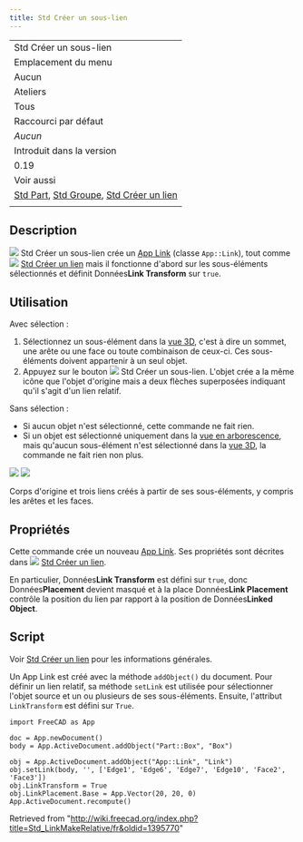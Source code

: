 ```yaml
---
title: Std Créer un sous-lien
---
```

|  |
| --- |
| Std Créer un sous-lien |
| Emplacement du menu |
| Aucun |
| Ateliers |
| Tous |
| Raccourci par défaut |
| *Aucun* |
| Introduit dans la version |
| 0.19 |
| Voir aussi |
| [Std Part](/Std_Part/fr "Std Part/fr"), [Std Groupe](/Std_Group/fr "Std Group/fr"), [Std Créer un lien](/Std_LinkMake/fr "Std LinkMake/fr") |
|  |

## Description

![](/images/Std_LinkMakeRelative.svg) Std Créer un sous-lien crée un [App Link](/App_Link/fr "App Link/fr") (classe `App::Link`), tout comme ![](/images/Std_LinkMake.svg) [Std Créer un lien](/Std_LinkMake/fr "Std LinkMake/fr") mais il fonctionne d'abord sur les sous-éléments sélectionnés et définit Données**Link Transform** sur `true`.

## Utilisation

Avec sélection :

1. Sélectionnez un sous-élément dans la [vue 3D](/3D_view/fr "3D view/fr"), c'est à dire un sommet, une arête ou une face ou toute combinaison de ceux-ci. Ces sous-éléments doivent appartenir à un seul objet.
2. Appuyez sur le bouton ![](/images/Std_LinkMakeRelative.svg) Std Créer un sous-lien. L'objet crée a la même icône que l'objet d'origine mais a deux flèches superposées indiquant qu'il s'agit d'un lien relatif.

Sans sélection :

* Si aucun objet n'est sélectionné, cette commande ne fait rien.
* Si un objet est sélectionné uniquement dans la [vue en arborescence](/Tree_view/fr "Tree view/fr"), mais qu'aucun sous-élément n'est sélectionné dans la [vue 3D](/3D_view/fr "3D view/fr"), la commande ne fait rien non plus.

![](/images/Std_Link_tree_sublink_example.png) ![](/images/Std_Link_sublink_example.png)

Corps d'origine et trois liens créés à partir de ses sous-éléments, y compris les arêtes et les faces.

## Propriétés

Cette commande crée un nouveau [App Link](/App_Link/fr "App Link/fr"). Ses propriétés sont décrites dans ![](/images/Std_LinkMake.svg) [Std Créer un lien](/Std_LinkMake/fr "Std LinkMake/fr").

En particulier, Données**Link Transform** est défini sur `true`, donc Données**Placement** devient masqué et à la place Données**Link Placement** contrôle la position du lien par rapport à la position de Données**Linked Object**.

## Script

Voir [Std Créer un lien](/Std_LinkMake/fr "Std LinkMake/fr") pour les informations générales.

Un App Link est créé avec la méthode `addObject()` du document. Pour définir un lien relatif, sa méthode `setLink` est utilisée pour sélectionner l'objet source et un ou plusieurs de ses sous-éléments. Ensuite, l'attribut `LinkTransform` est défini sur `True`.

```
import FreeCAD as App

doc = App.newDocument()
body = App.ActiveDocument.addObject("Part::Box", "Box")

obj = App.ActiveDocument.addObject("App::Link", "Link")
obj.setLink(body, '', ['Edge1', 'Edge6', 'Edge7', 'Edge10', 'Face2', 'Face3'])
obj.LinkTransform = True
obj.LinkPlacement.Base = App.Vector(20, 20, 0)
App.ActiveDocument.recompute()

```

Retrieved from "<http://wiki.freecad.org/index.php?title=Std_LinkMakeRelative/fr&oldid=1395770>"